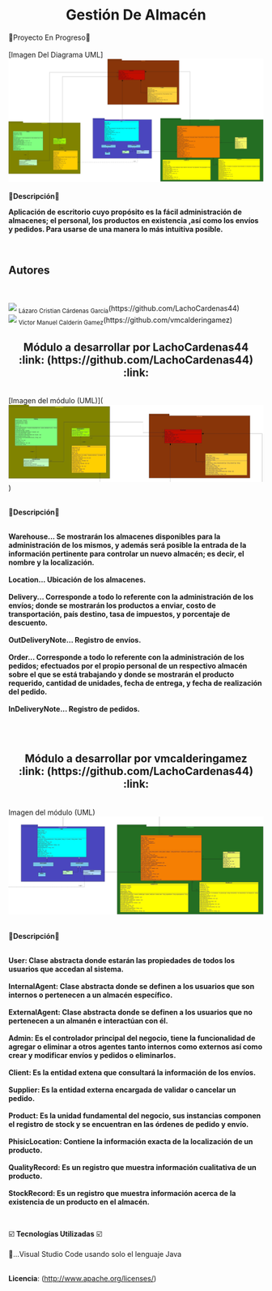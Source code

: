 <h1 align="center">Gestión De Almacén</h1>

:construction:Proyecto En Progreso:construction:
<br>
<br>
[Imagen Del Diagrama UML]<img src ="https://raw.githubusercontent.com/LachoCardenas44/GestionAlmacen.VisualParadigm/main/PreviewGestionAlmacen.jpg">
<br>
<br>
:page_with_curl:**Descripción**:page_with_curl: <p><strong>Aplicación de escritorio cuyo propósito es la fácil administración de almacenes; el personal, los productos en existencia ,así como los envíos y pedidos. Para usarse de una manera lo más intuitiva posible.</strong></p>
<br>
## Autores
<br>
<br>
<img src = "https://avatars.githubusercontent.com/u/116188859?s=400&u=da2746e27e04d9642dae0f71051d89eb96f02791&v=4"width=100>
<sub>Lázaro Cristian Cárdenas García</sub>(https://github.com/LachoCardenas44)
<br>
<img src = "https://avatars.githubusercontent.com/u/109447884?v=4" width=100>
<sub>Victor Manuel Calderín Gamez</sub>(https://github.com/vmcalderingamez)

<h2 align="center">Módulo a desarrollar por LachoCardenas44 
<br>
:link: (https://github.com/LachoCardenas44) :link:</h2>
<br>
[Imagen del módulo (UML)](<img src = "https://github.com/LachoCardenas44/GestionAlmacen.VisualParadigm/blob/main/modulos/Modulo%20LazaroCardenas44.jpg">)
<br>
<br>

:page_with_curl:**Descripción**:page_with_curl:
<br>
<br>
<p><b>
Warehouse... Se mostrarán los almacenes disponibles para la administración de los mismos, y además será posible la entrada de la información pertinente para controlar un nuevo almacén; es decir, el nombre y la localización.
<br>
<br>
Location... Ubicación de los almacenes.
<br>
<br>
Delivery... Corresponde a todo lo referente con la administración de los envíos; donde se mostrarán los productos a enviar, costo de transportación, país destino, tasa de impuestos, y porcentaje de descuento.
<br>
<br>
OutDeliveryNote... Registro de envíos.
<br>
<br>
Order... Corresponde a todo lo referente con la administración de los pedidos; efectuados por el propio personal de un respectivo almacén sobre el que se está trabajando y donde se mostrarán el producto requerido, cantidad de unidades, fecha de entrega, y fecha de realización del pedido.
<br>
<br>
InDeliveryNote... Registro de pedidos.</b></p>
<br>
<br>

<h2 align="center">Módulo a desarrollar por vmcalderingamez 
<br>
:link: (https://github.com/LachoCardenas44) :link:</h2>
<br>
Imagen del módulo (UML)<img src ="https://github.com/LachoCardenas44/GestionAlmacen.VisualParadigm/blob/main/modulos/Modulo%20vmcalderingamez.jpg">
<br>
<br>

:page_with_curl:**Descripción**:page_with_curl:
<br>
<br>
<p><b>
User: Clase abstracta donde estarán las propiedades de todos los usuarios que accedan al sistema.
<br>
<br>
InternalAgent: Clase abstracta donde se definen a los usuarios que son internos o pertenecen a un almacén específico.
<br>
<br>
ExternalAgent: Clase abstracta donde se definen a los usuarios que no pertenecen a un almanén e interactúan con él.
<br>
<br>
Admin: Es el controlador principal del negocio, tiene la funcionalidad de agregar o eliminar a otros agentes tanto internos como externos así como crear y modificar envíos y pedidos o eliminarlos.
<br>
<br>
Client: Es la entidad extena que consultará la información de los envíos.
<br>
<br>
Supplier: Es la entidad externa encargada de validar o cancelar un pedido.
<br>
<br>
Product: Es la unidad fundamental del negocio, sus instancias componen el registro de stock y se encuentran en las órdenes de pedido y envío.
<br>
<br>
PhisicLocation: Contiene la información exacta de la localización de un producto.
<br>
<br>
QualityRecord: Es un registro que muestra información cualitativa de un producto.
<br>
<br>
StockRecord:  Es un registro que muestra información acerca de la existencia de un producto en el almacén. 
</b></p>
<br>

:ballot_box_with_check: **Tecnologías Utilizadas** :ballot_box_with_check:
<br>
<br>
:radio_button:...Visual Studio Code usando solo el lenguaje Java
<br>
<br>


**Licencia**:  (http://www.apache.org/licenses/)

 
